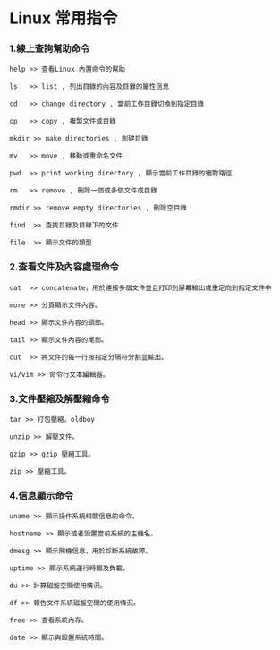# Linux 常用指令

### 1.線上查詢幫助命令

    help >> 查看Linux 內置命令的幫助

    ls   >> list , 列出目錄的內容及目錄的屬性信息

    cd	 >> change directory , 當前工作目錄切換到指定目錄

    cp	 >> copy , 複製文件或目錄

    mkdir >> make directories , 創建目錄

    mv	 >> move , 移動或重命名文件

    pwd	 >> print working directory , 顯示當前工作目錄的絕對路徑 

    rm	 >> remove , 刪除一個或多個文件或目錄

    rmdir >> remove empty directories , 刪除空目錄

    find  >> 查找目錄及目錄下的文件

    file  >> 顯示文件的類型

### 2.查看文件及內容處理命令

    cat  >> concatenate，用於連接多個文件並且打印到屏幕輸出或重定向到指定文件中

    more >> 分頁顯示文件內容。

    head >> 顯示文件內容的頭部。

    tail >> 顯示文件內容的尾部。

    cut  >> 將文件的每一行按指定分隔符分割並輸出。

    vi/vim >> 命令行文本編輯器。

### 3.文件壓縮及解壓縮命令

    tar >> 打包壓縮。oldboy

    unzip >> 解壓文件。

    gzip >> gzip 壓縮工具。

    zip >> 壓縮工具。

### 4.信息顯示命令

    uname >> 顯示操作系統相關信息的命令。

    hostname >> 顯示或者設置當前系統的主機名。

    dmesg >> 顯示開機信息，用於診斷系統故障。

    uptime >> 顯示系統運行時間及負載。

    du >> 計算磁盤空間使用情況。

    df >> 報告文件系統磁盤空間的使用情況。

    free >> 查看系統內存。

    date >> 顯示與設置系統時間。
